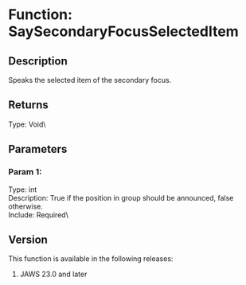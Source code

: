 # Function: SaySecondaryFocusSelectedItem

## Description

Speaks the selected item of the secondary focus.

## Returns

Type: Void\

## Parameters

### Param 1:

Type: int\
Description: True if the position in group should be announced, false
otherwise.\
Include: Required\

## Version

This function is available in the following releases:

1.  JAWS 23.0 and later

